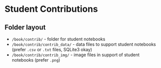 # Student Contributions

## Folder layout
- `/book/contrib/` - folder for student notebooks
- `/book/contrib/contrib_data/` - data files to support student notebooks (prefer `.csv` or `.txt` files, SQLite3 okay)
- `/book/contrib/contrib_img/` - image files in support of student notebooks (prefer `.png`)